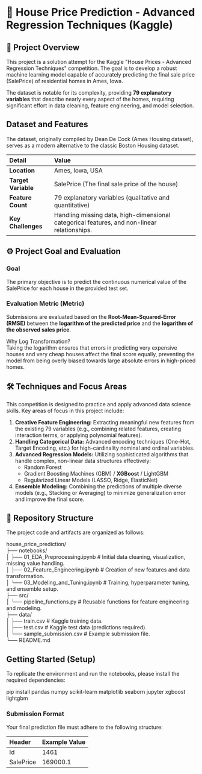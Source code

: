 # **🏡 House Price Prediction \- Advanced Regression Techniques (Kaggle)**

## **🎯 Project Overview**

This project is a solution attempt for the Kaggle "House Prices \- Advanced Regression Techniques" competition. The goal is to develop a robust machine learning model capable of accurately predicting the final sale price (SalePrice) of residential homes in Ames, Iowa.

The dataset is notable for its complexity, providing **79 explanatory variables** that describe nearly every aspect of the homes, requiring significant effort in data cleaning, feature engineering, and model selection.

## **Dataset and Features**

The dataset, originally compiled by Dean De Cock (Ames Housing dataset), serves as a modern alternative to the classic Boston Housing dataset.

| Detail | Value |
| :---- | :---- |
| **Location** | Ames, Iowa, USA |
| **Target Variable** | SalePrice (The final sale price of the house) |
| **Feature Count** | 79 explanatory variables (qualitative and quantitative) |
| **Key Challenges** | Handling missing data, high-dimensional categorical features, and non-linear relationships. |

## **⚙️ Project Goal and Evaluation**

### **Goal**

The primary objective is to predict the continuous numerical value of the SalePrice for each house in the provided test set.

### **Evaluation Metric (Metric)**

Submissions are evaluated based on the **Root-Mean-Squared-Error (RMSE)** between the **logarithm of the predicted price** and the **logarithm of the observed sales price**.

Why Log Transformation?  
Taking the logarithm ensures that errors in predicting very expensive houses and very cheap houses affect the final score equally, preventing the model from being overly biased towards large absolute errors in high-priced homes.

## **🛠️ Techniques and Focus Areas**

This competition is designed to practice and apply advanced data science skills. Key areas of focus in this project include:

1. **Creative Feature Engineering:** Extracting meaningful new features from the existing 79 variables (e.g., combining related features, creating interaction terms, or applying polynomial features).  
2. **Handling Categorical Data:** Advanced encoding techniques (One-Hot, Target Encoding, etc.) for high-cardinality nominal and ordinal variables.  
3. **Advanced Regression Models:** Utilizing sophisticated algorithms that handle complex, non-linear data structures effectively:  
   * Random Forest  
   * Gradient Boosting Machines (GBM) / **XGBoost** / LightGBM  
   * Regularized Linear Models (LASSO, Ridge, ElasticNet)  
4. **Ensemble Modeling:** Combining the predictions of multiple diverse models (e.g., Stacking or Averaging) to minimize generalization error and improve the final score.

## **📁 Repository Structure**

The project code and artifacts are organized as follows:

house\_price\_prediction/  
├── notebooks/  
│   ├── 01\_EDA\_Preprocessing.ipynb  \# Initial data cleaning, visualization, missing value handling.  
│   ├── 02\_Feature\_Engineering.ipynb \# Creation of new features and data transformation.  
│   └── 03\_Modeling\_and\_Tuning.ipynb \# Training, hyperparameter tuning, and ensemble setup.  
├── src/  
│   └── pipeline\_functions.py        \# Reusable functions for feature engineering and modeling.  
├── data/  
│   ├── train.csv                    \# Kaggle training data.  
│   ├── test.csv                     \# Kaggle test data (predictions required).  
│   └── sample\_submission.csv        \# Example submission file.  
└── README.md

## **Getting Started (Setup)**

To replicate the environment and run the notebooks, please install the required dependencies:

pip install pandas numpy scikit-learn matplotlib seaborn jupyter xgboost lightgbm

### **Submission Format**

Your final prediction file must adhere to the following structure:

| Header | Example Value |
| :---- | :---- |
| Id | 1461 |
| SalePrice | 169000.1 |
